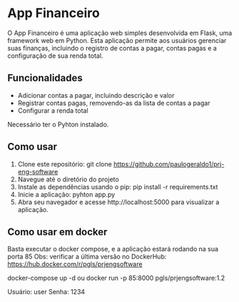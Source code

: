 # App Financeiro

O App Financeiro é uma aplicação web simples desenvolvida em Flask, uma framework web em Python. 
Esta aplicação permite aos usuários gerenciar suas finanças, incluindo o registro de contas a pagar, contas pagas e a configuração de sua renda total.

## Funcionalidades

- Adicionar contas a pagar, incluindo descrição e valor
- Registrar contas pagas, removendo-as da lista de contas a pagar
- Configurar a renda total

Necessário ter o Pyhton instalado.
## Como usar
1. Clone este repositório:
  git clone https://github.com/paulogeraldo1/prj-eng-software
2. Navegue até o diretório do projeto
3. Instale as dependências usando o pip:
  pip install -r requirements.txt
4. Inicie a aplicação:
  pyhton app.py
5. Abra seu navegador e acesse http://localhost:5000 para visualizar a aplicação.

## Como usar em docker
Basta executar o docker compose, e a aplicação estará rodando na sua porta 85
Obs: verificar a última versão no DockerHub: https://hub.docker.com/r/pgls/prjengsoftware

docker-compose up -d
ou
docker run -p 85:8000 pgls/prjengsoftware:1.2

Usuário: user
Senha: 1234